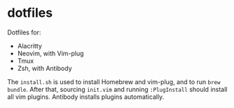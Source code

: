 # dotfiles

Dotfiles for:
- Alacritty
- Neovim, with Vim-plug
- Tmux
- Zsh, with Antibody

The `install.sh` is used to install Homebrew and vim-plug, and to run `brew bundle`.
After that, sourcing `init.vim` and running `:PlugInstall` should install all vim plugins.
Antibody installs plugins automatically.

